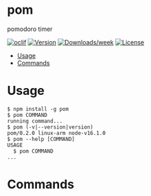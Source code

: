 pom
===

pomodoro timer

[![oclif](https://img.shields.io/badge/cli-oclif-brightgreen.svg)](https://oclif.io)
[![Version](https://img.shields.io/npm/v/pom.svg)](https://npmjs.org/package/pom)
[![Downloads/week](https://img.shields.io/npm/dw/pom.svg)](https://npmjs.org/package/pom)
[![License](https://img.shields.io/npm/l/pom.svg)](https://github.com/Twitchkidd/pom/blob/master/package.json)

<!-- toc -->
* [Usage](#usage)
* [Commands](#commands)
<!-- tocstop -->
# Usage
<!-- usage -->
```sh-session
$ npm install -g pom
$ pom COMMAND
running command...
$ pom (-v|--version|version)
pom/0.2.0 linux-arm node-v16.1.0
$ pom --help [COMMAND]
USAGE
  $ pom COMMAND
...
```
<!-- usagestop -->
# Commands
<!-- commands -->

<!-- commandsstop -->
